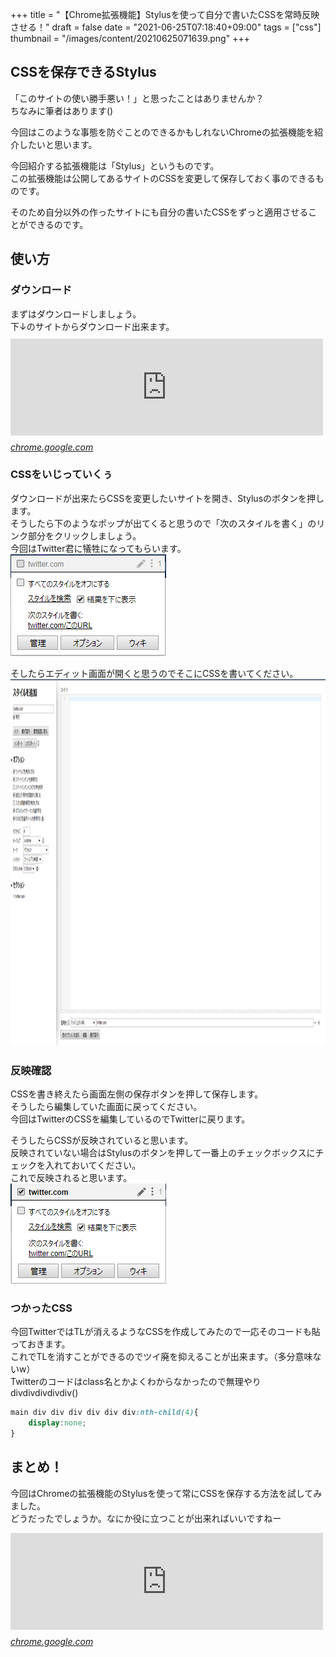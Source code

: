 +++
title = "【Chrome拡張機能】Stylusを使って自分で書いたCSSを常時反映させる！"
draft = false
date = "2021-06-25T07:18:40+09:00"
tags = ["css"]
thumbnail = "/images/content/20210625071639.png"
+++

<div class="section">
    <h2>CSSを保存できるStylus</h2>
    <p>「このサイトの使い勝手悪い！」と思ったことはありませんか？<br />
ちなみに筆者はあります()</p><p>今回はこのような事態を防ぐことのできるかもしれないChromeの拡張機能を紹介したいと思います。</p><p>今回紹介する拡張機能は「Stylus」というものです。<br />
この拡張機能は公開してあるサイトのCSSを変更して保存しておく事のできるものです。</p><p>そのため自分以外の作ったサイトにも自分の書いたCSSをずっと適用させることができるのです。</p>

</div>
<div class="section">
    <h2>使い方</h2>
    
<div class="section">
    <h3>ダウンロード</h3>
    <p>まずはダウンロードしましょう。<br />
下↓のサイトからダウンロード出来ます。<br />
<iframe src="https://hatenablog-parts.com/embed?url=https%3A%2F%2Fchrome.google.com%2Fwebstore%2Fdetail%2Fstylus%2Fclngdbkpkpeebahjckkjfobafhncgmne%3Fhl%3Dja" title="Stylus" class="embed-card embed-webcard" scrolling="no" frameborder="0" style="display: block; width: 100%; height: 155px; max-width: 500px; margin: 10px 0px;"></iframe><cite class="hatena-citation"><a href="https://chrome.google.com/webstore/detail/stylus/clngdbkpkpeebahjckkjfobafhncgmne?hl=ja">chrome.google.com</a></cite><br />
</p>

</div>
<div class="section">
    <h3>CSSをいじっていくぅ</h3>
    <p>ダウンロードが出来たらCSSを変更したいサイトを開き、Stylusのボタンを押します。<br />
そうしたら下のようなポップが出てくると思うので「次のスタイルを書く」のリンク部分をクリックしましょう。<br />
今回はTwitter君に犠牲になってもらいます。<br />
<span itemscope itemtype="http://schema.org/Photograph"><img src="/images/content/20210624231805.png" alt="f:id:pocopota:20210624231805p:plain" width="249" height="163" loading="lazy" title="" class="hatena-fotolife" itemprop="image"></span></p><p>そしたらエディット画面が開くと思うのでそこにCSSを書いてください。<br />
<span itemscope itemtype="http://schema.org/Photograph"><img src="/images/content/20210624231944.png" alt="f:id:pocopota:20210624231944p:plain" width="1200" height="587" loading="lazy" title="" class="hatena-fotolife" itemprop="image"></span><br />
</p>

</div>
<div class="section">
    <h3>反映確認</h3>
    <p>CSSを書き終えたら画面左側の保存ボタンを押して保存します。<br />
そうしたら編集していた画面に戻ってください。<br />
今回はTwitterのCSSを編集しているのでTwitterに戻ります。</p><p>そうしたらCSSが反映されていると思います。<br />
反映されていない場合はStylusのボタンを押して一番上のチェックボックスにチェックを入れておいてください。<br />
これで反映されると思います。<br />
<span itemscope itemtype="http://schema.org/Photograph"><img src="/images/content/20210624232340.png" alt="f:id:pocopota:20210624232340p:plain" width="249" height="160" loading="lazy" title="" class="hatena-fotolife" itemprop="image"></span><br />
</p>

</div>
<div class="section">
    <h3>つかったCSS</h3>
    <p>今回TwitterではTLが消えるようなCSSを作成してみたので一応そのコードも貼っておきます。<br />
これでTLを消すことができるのでツイ廃を抑えることが出来ます。（多分意味ないw）<br />
Twitterのコードはclass名とかよくわからなかったので無理やりdivdivdivdivdiv()</p>

```css
main div div div div div div:nth-child(4){
    display:none;
}
```

</div>
</div>
<div class="section">
    <h2>まとめ！</h2>
    <p>今回はChromeの拡張機能のStylusを使って常にCSSを保存する方法を試してみました。<br />
どうだったでしょうか。なにか役に立つことが出来ればいいですねー</p><p><iframe src="https://hatenablog-parts.com/embed?url=https%3A%2F%2Fchrome.google.com%2Fwebstore%2Fdetail%2Fstylus%2Fclngdbkpkpeebahjckkjfobafhncgmne%3Fhl%3Dja" title="Stylus" class="embed-card embed-webcard" scrolling="no" frameborder="0" style="display: block; width: 100%; height: 155px; max-width: 500px; margin: 10px 0px;"></iframe><cite class="hatena-citation"><a href="https://chrome.google.com/webstore/detail/stylus/clngdbkpkpeebahjckkjfobafhncgmne?hl=ja">chrome.google.com</a></cite></p>

</div>